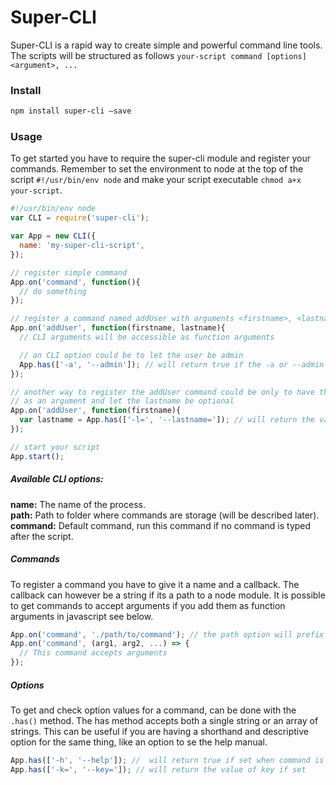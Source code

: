# Super-CLI

Super-CLI is a rapid way to create simple and powerful command line tools.
The scripts will be structured as follows 
`your-script command [options] <argument>, ...`

### Install
```sh
npm install super-cli —save
```

### Usage 
To get started you have to require the super-cli module and register your commands.
Remember to set the environment to node at the top of the script `#!/usr/bin/env node` and make your script executable `chmod a+x your-script`. 
```js
#!/usr/bin/env node
var CLI = require('super-cli');

var App = new CLI({
  name: 'my-super-cli-script',
});

// register simple command
App.on('command', function(){
  // do something
});

// register a command named addUser with arguments <firstname>, <lastname>
App.on('addUser', function(firstname, lastname){
  // CLI arguments will be accessible as function arguments

  // an CLI option could be to let the user be admin
  App.has(['-a', '--admin']); // will return true if the -a or --admin flag is set.
});

// another way to register the addUser command could be only to have the firstname
// as an argument and let the lastname be optional 
App.on('addUser', function(firstname){
  var lastname = App.has(['-l=', '--lastname=']); // will return the value of lastname if its set.
});

// start your script
App.start();
```

##### Available CLI options:
**name:** The name of the process.<br>
**path:** Path to folder where commands are storage (will be described later).<br>
**command:** Default command, run this command if no command is typed after the script.<br>

##### Commands
To register a command you have to give it a name and a callback. The callback can however be a string if its a path to a node module. It is possible to get commands to accept arguments if you add them as function arguments in javascript see below.
```js
App.on('command', './path/to/command'); // the path option will prefix the string
App.on('command', (arg1, arg2, ...) => {
  // This command accepts arguments
});
```

##### Options
To get and check option values for a command, can be done with the `.has()` method. The has method accepts both a single string or an array of strings. This can be useful if you are having a shorthand and descriptive option for the same thing, like an option to se the help manual. 

```js
App.has(['-h', '--help']); //  will return true if set when command is run
App.has(['-k=', '--key=']); // will return the value of key if set
```



